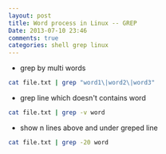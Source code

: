 ```yaml
---
layout: post
title: Word process in Linux -- GREP
Date: 2013-07-10 23:46
comments: true
categories: shell grep linux
---
```


* grep by multi words
```bash
cat file.txt | grep "word1\|word2\|word3"
```

* grep line which doesn't contains word
```bash
cat file.txt | grep -v word
```

* show n lines above and under greped line
```bash
cat file.txt | grep -20 word
```
